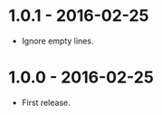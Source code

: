 1.0.1 - 2016-02-25
==================

- Ignore empty lines.


1.0.0 - 2016-02-25
==================

- First release.

